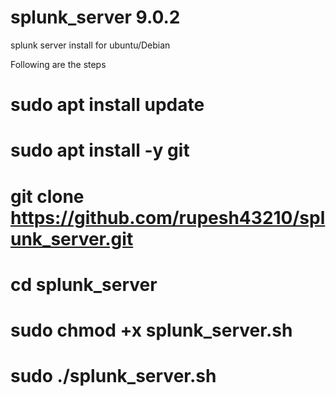 # splunk_server 9.0.2
splunk server install
 for ubuntu/Debian
 
 Following are the steps
 
 # sudo apt install update
 
 # sudo apt install -y git
 
 # git clone https://github.com/rupesh43210/splunk_server.git
 
 # cd splunk_server
 
 # sudo chmod +x splunk_server.sh
 
# sudo ./splunk_server.sh
